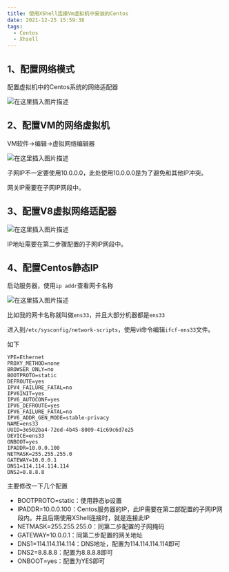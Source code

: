 ```yaml
---
title: 使用XShell连接Vm虚拟机中安装的Centos
date: 2021-12-25 15:59:38
tags:
  - Centos
  - Xhsell
---
```


## 1、配置网络模式

配置虚拟机中的Centos系统的网络适配器

![在这里插入图片描述](https://img-blog.csdnimg.cn/20210703213343909.png?t_70#pic_center)




## 2、配置VM的网络虚拟机

VM软件→编辑→虚拟网络编辑器

![在这里插入图片描述](https://img-blog.csdnimg.cn/20210703213428205.png?t_70#pic_center)


子网IP不一定要使用10.0.0.0，此处使用10.0.0.0是为了避免和其他IP冲突。

网关IP需要在子网IP网段中。

## 3、配置V8虚拟网络适配器

![在这里插入图片描述](https://img-blog.csdnimg.cn/20210703213450336.png?t_70#pic_center)


IP地址需要在第二步骤配置的子网IP网段中。

## 4、配置Centos静态IP

启动服务器，使用`ip addr`查看网卡名称

![在这里插入图片描述](https://img-blog.csdnimg.cn/20210703213506411.png?t_70#pic_center)


比如我的网卡名称就叫做`ens33`，并且大部分机器都是`ens33`

进入到`/etc/sysconfig/network-scripts`，使用vi命令编辑`ifcf-ens33`文件。

如下

```properties
YPE=Ethernet
PROXY_METHOD=none
BROWSER_ONLY=no
BOOTPROTO=static
DEFROUTE=yes
IPV4_FAILURE_FATAL=no
IPV6INIT=yes
IPV6_AUTOCONF=yes
IPV6_DEFROUTE=yes
IPV6_FAILURE_FATAL=no
IPV6_ADDR_GEN_MODE=stable-privacy
NAME=ens33
UUID=3e502ba4-72ed-4b45-8009-41c69c6d7e25
DEVICE=ens33
ONBOOT=yes
IPADDR=10.0.0.100
NETMASK=255.255.255.0
GATEWAY=10.0.0.1
DNS1=114.114.114.114
DNS2=8.8.8.8
```

主要修改一下几个配置

- BOOTPROTO=static：使用静态ip设置
- IPADDR=10.0.0.100：Centos服务器的IP，此IP需要在第二部配置的子网IP网段内。并且后期使用XShell连接时，就是连接此IP
- NETMASK=255.255.255.0：同第二步配置的子网掩码
- GATEWAY=10.0.0.1：同第二步配置的网关地址
- DNS1=114.114.114.114：DNS地址，配置为114.114.114.114即可
- DNS2=8.8.8.8：配置为8.8.8.8即可
- ONBOOT=yes：配置为YES即可
